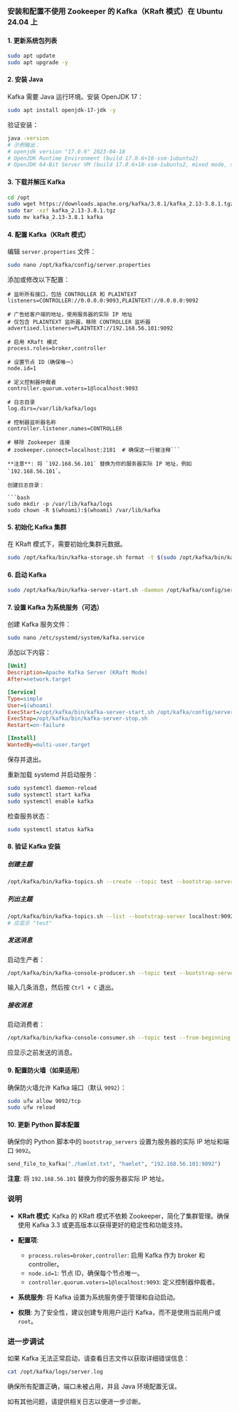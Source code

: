 ### 安装和配置不使用 Zookeeper 的 Kafka（KRaft 模式）在 Ubuntu 24.04 上

#### 1. 更新系统包列表

```bash
sudo apt update
sudo apt upgrade -y
```

#### 2. 安装 Java

Kafka 需要 Java 运行环境。安装 OpenJDK 17：

```bash
sudo apt install openjdk-17-jdk -y
```

验证安装：

```bash
java -version
# 示例输出：
# openjdk version "17.0.6" 2023-04-18
# OpenJDK Runtime Environment (build 17.0.6+10-ssm-1ubuntu2)
# OpenJDK 64-Bit Server VM (build 17.0.6+10-ssm-1ubuntu2, mixed mode, sharing)
```

#### 3. 下载并解压 Kafka

```bash
cd /opt
sudo wget https://downloads.apache.org/kafka/3.8.1/kafka_2.13-3.8.1.tgz
sudo tar -xzf kafka_2.13-3.8.1.tgz
sudo mv kafka_2.13-3.8.1 kafka
```

#### 4. 配置 Kafka（KRaft 模式）

编辑 `server.properties` 文件：

```bash
sudo nano /opt/kafka/config/server.properties
```

添加或修改以下配置：

```properties
# 监听所有接口，包括 CONTROLLER 和 PLAINTEXT
listeners=CONTROLLER://0.0.0.0:9093,PLAINTEXT://0.0.0.0:9092

# 广告给客户端的地址，使用服务器的实际 IP 地址
# 仅包含 PLAINTEXT 监听器，移除 CONTROLLER 监听器
advertised.listeners=PLAINTEXT://192.168.56.101:9092

# 启用 KRaft 模式
process.roles=broker,controller

# 设置节点 ID（确保唯一）
node.id=1

# 定义控制器仲裁者
controller.quorum.voters=1@localhost:9093

# 日志目录
log.dirs=/var/lib/kafka/logs

# 控制器监听器名称
controller.listener.names=CONTROLLER

# 移除 Zookeeper 连接
# zookeeper.connect=localhost:2181  # 确保这一行被注释```

**注意**: 将 `192.168.56.101` 替换为你的服务器实际 IP 地址，例如 `192.168.56.101`。

创建日志目录：

```bash
sudo mkdir -p /var/lib/kafka/logs
sudo chown -R $(whoami):$(whoami) /var/lib/kafka
```

#### 5. 初始化 Kafka 集群

在 KRaft 模式下，需要初始化集群元数据。

```bash
sudo /opt/kafka/bin/kafka-storage.sh format -t $(sudo /opt/kafka/bin/kafka-storage.sh random-uuid) -c /opt/kafka/config/server.properties
```

#### 6. 启动 Kafka

```bash
sudo /opt/kafka/bin/kafka-server-start.sh -daemon /opt/kafka/config/server.properties
```

#### 7. 设置 Kafka 为系统服务（可选）

创建 Kafka 服务文件：

```bash
sudo nano /etc/systemd/system/kafka.service
```

添加以下内容：

```ini
[Unit]
Description=Apache Kafka Server (KRaft Mode)
After=network.target

[Service]
Type=simple
User=$(whoami)
ExecStart=/opt/kafka/bin/kafka-server-start.sh /opt/kafka/config/server.properties
ExecStop=/opt/kafka/bin/kafka-server-stop.sh
Restart=on-failure

[Install]
WantedBy=multi-user.target
```

保存并退出。

重新加载 systemd 并启动服务：

```bash
sudo systemctl daemon-reload
sudo systemctl start kafka
sudo systemctl enable kafka
```

检查服务状态：

```bash
sudo systemctl status kafka
```

#### 8. 验证 Kafka 安装

##### 创建主题

```bash
/opt/kafka/bin/kafka-topics.sh --create --topic test --bootstrap-server localhost:9092 --partitions 1 --replication-factor 1
```

##### 列出主题

```bash
/opt/kafka/bin/kafka-topics.sh --list --bootstrap-server localhost:9092
# 应显示 "test"
```

##### 发送消息

启动生产者：

```bash
/opt/kafka/bin/kafka-console-producer.sh --topic test --bootstrap-server localhost:9092
```

输入几条消息，然后按 `Ctrl + C` 退出。

##### 接收消息

启动消费者：

```bash
/opt/kafka/bin/kafka-console-consumer.sh --topic test --from-beginning --bootstrap-server localhost:9092
```

应显示之前发送的消息。

#### 9. 配置防火墙（如果适用）

确保防火墙允许 Kafka 端口（默认 `9092`）：

```bash
sudo ufw allow 9092/tcp
sudo ufw reload
```

#### 10. 更新 Python 脚本配置

确保你的 Python 脚本中的 `bootstrap_servers` 设置为服务器的实际 IP 地址和端口 `9092`。

```python
send_file_to_kafka("./hamlet.txt", "hamlet", "192.168.56.101:9092")
```

**注意**: 将 `192.168.56.101` 替换为你的服务器实际 IP 地址。

### 说明

- **KRaft 模式**: Kafka 的 KRaft 模式不依赖 Zookeeper，简化了集群管理。确保使用 Kafka 3.3 或更高版本以获得更好的稳定性和功能支持。
  
- **配置项**:
  - `process.roles=broker,controller`: 启用 Kafka 作为 broker 和 controller。
  - `node.id=1`: 节点 ID，确保每个节点唯一。
  - `controller.quorum.voters=1@localhost:9093`: 定义控制器仲裁者。

- **系统服务**: 将 Kafka 设置为系统服务便于管理和自动启动。

- **权限**: 为了安全性，建议创建专用用户运行 Kafka，而不是使用当前用户或 `root`。

### 进一步调试

如果 Kafka 无法正常启动，请查看日志文件以获取详细错误信息：

```bash
cat /opt/kafka/logs/server.log
```

确保所有配置正确，端口未被占用，并且 Java 环境配置无误。

如有其他问题，请提供相关日志以便进一步诊断。